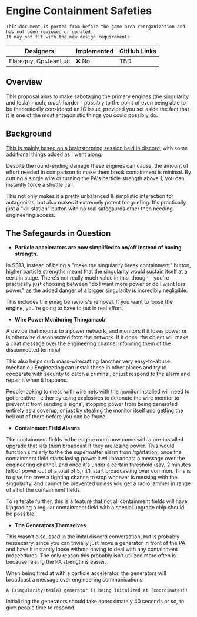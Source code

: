 # Engine Containment Safeties
```admonish warning "Attention: Legacy Documentation!"
This document is ported from before the game-area reorganization and has not been reviewed or updated.
It may not fit with the new design requirements.
```

| Designers | Implemented | GitHub Links |
|---|---|---|
| Flareguy, CptJeanLuc |:x: No | TBD |

## Overview

This proposal aims to make sabotaging the primary engines (the singularity and tesla) much, *much* harder - possibly to the point of even being able to be theoretically considered an IC issue, provided you set aside the fact that it is one of the most antagonistic things you could possibly do.

## Background

[This is mainly based on a brainstorming session held in discord,](https://discord.com/channels/310555209753690112/1008709214006427689/1201664586512871435) with some additional things added as I went along.

Despite the round-ending damage these engines can cause, the amount of effort needed in comparison to make them break containment is minimal. By cutting a single wire or turning the PA's particle strength above 1, you can instantly force a shuttle call.

This not only makes it a pretty unbalanced & simplistic interaction for antagonists, but also makes it extremely potent for griefing. It's practically just a "kill station" button with no real safegaurds other then needing engineering access.

## The Safegaurds in Question

- **Particle accelerators are now simplified to on/off instead of having strength.**

In SS13, instead of being a "make the singularity break containment" button, higher particle strengths meant that the singularity would sustain itself at a certain stage. There's not really much value in this, though - you're practically just choosing between "do I want more power or do I want less power," as the added danger of a bigger singularity is incredibly negligible.

This includes the emag behaviors's removal. If you want to loose the engine, you're going to have to put in real effort.

- **Wire Power Monitoring Thingamaob**

A device that mounts to a power network, and monitors if it loses power or is otherwise disconnected from the network. If it does, the object will make a chat message over the engineering channel informing them of the disconnected terminal.

This also helps curb mass-wirecutting (another very easy-to-abuse mechanic.) Engineering can install these in other places and try to cooperate with security to catch a criminal, or just respond to the alarm and repair it when it happens.

People looking to mess with wire nets with the monitor installed will need to get creative - either by using explosives to detonate the wire monitor to prevent it from sending a signal, stopping power from being generated entirely as a coverup, or just by stealing the monitor itself and getting the hell out of there before you can be found.

- **Containment Field Alarms**

The containment fields in the engine room now come with a pre-installed upgrade that lets them broadcast if they are losing power. This would function similarly to the the supermatter alarm from /tg/station; once the containment field starts losing power it will broadcast a message over the engineering channel, and once it's under a certain threshold (say, 2 minutes left of power out of a total of 5,) it'll start broadcasting over common. This is to give the crew a fighting chance to stop whoever is messing with the singularity, and cannot be prevented unless you get a radio jammer in range of all of the containment fields.

To reiterate further, this is a feature that not all containment fields will have. Upgrading a regular containment field with a special upgrade chip should be possible.

- **The Generators Themselves**

This wasn't discussed in the inital discord conversation, but is probably nessecarry, since you can trivially just move a generator in front of the PA and have it instantly loose without having to deal with any containment proceedures. The only reason this probably isn't utilized more often is because raising the PA strength is easier.

When being fired at with a particle accelerator, the generators will broadcast a message over engineering communications:

`A (singularity/tesla) generator is being initalized at (coordinates!)`

Initializing the generators should take approximately 40 seconds or so, to give people time to respond.

